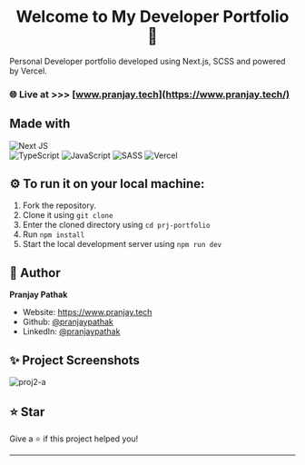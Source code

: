 <h1 align="center">Welcome to My Developer Portfolio 👋</h1>

Personal Developer portfolio developed using Next.js, SCSS and powered by Vercel.

### 🌐  Live at >>> [www.pranjay.tech](https://www.pranjay.tech/)

## Made with
![Next JS](https://img.shields.io/badge/Next-black?style=for-the-badge&logo=next.js&logoColor=white)  
![TypeScript](https://img.shields.io/badge/typescript-%23007ACC.svg?style=for-the-badge&logo=typescript&logoColor=white) 
![JavaScript](https://img.shields.io/badge/javascript-%23323330.svg?style=for-the-badge&logo=javascript&logoColor=%23F7DF1E)
![SASS](https://img.shields.io/badge/SASS-hotpink.svg?style=for-the-badge&logo=SASS&logoColor=white)
![Vercel](https://img.shields.io/badge/vercel-%23000000.svg?style=for-the-badge&logo=vercel&logoColor=white)

## ⚙️  To run it on your local machine:
1. Fork the repository.
2. Clone it using `git clone`
3. Enter the cloned directory using `cd prj-portfolio`
4. Run `npm install`
5. Start the local development server using `npm run dev`

## 👤 Author

**Pranjay Pathak**

* Website: https://www.pranjay.tech
* Github: [@pranjaypathak](https://github.com/pranjaypathak)
* LinkedIn: [@pranjaypathak](https://linkedin.com/in/pranjaypathak)


## ✨ Project Screenshots
![proj2-a](https://user-images.githubusercontent.com/53118772/205881642-e3f95608-34ed-448a-8ffa-faedc7c67f97.png)
## ⭐️ Star

Give a ⭐️ if this project helped you!

***
